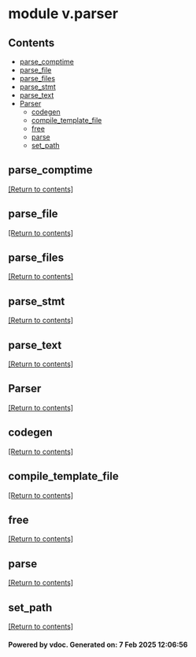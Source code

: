 # module v.parser


## Contents
- [parse_comptime](#parse_comptime)
- [parse_file](#parse_file)
- [parse_files](#parse_files)
- [parse_stmt](#parse_stmt)
- [parse_text](#parse_text)
- [Parser](#Parser)
  - [codegen](#codegen)
  - [compile_template_file](#compile_template_file)
  - [free](#free)
  - [parse](#parse)
  - [set_path](#set_path)

## parse_comptime
[[Return to contents]](#Contents)

## parse_file
[[Return to contents]](#Contents)

## parse_files
[[Return to contents]](#Contents)

## parse_stmt
[[Return to contents]](#Contents)

## parse_text
[[Return to contents]](#Contents)

## Parser
[[Return to contents]](#Contents)

## codegen
[[Return to contents]](#Contents)

## compile_template_file
[[Return to contents]](#Contents)

## free
[[Return to contents]](#Contents)

## parse
[[Return to contents]](#Contents)

## set_path
[[Return to contents]](#Contents)

#### Powered by vdoc. Generated on: 7 Feb 2025 12:06:56
